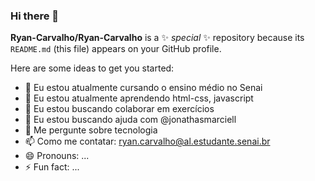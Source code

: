 ### Hi there 👋


**Ryan-Carvalho/Ryan-Carvalho** is a ✨ _special_ ✨ repository because its `README.md` (this file) appears on your GitHub profile.

Here are some ideas to get you started:

- 🔭 Eu estou atualmente cursando o ensino médio no Senai
- 🌱 Eu estou atualmente aprendendo html-css, javascript
- 👯 Eu estou buscando colaborar em exercícios 
- 🤔 Eu estou buscando ajuda com @jonathasmarciell
- 💬 Me pergunte sobre tecnologia
- 📫 Como me contatar: ryan.carvalho@al.estudante.senai.br
- 😄 Pronouns: ...
- ⚡ Fun fact: ...
